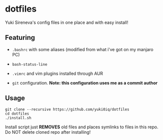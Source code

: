 # dotfiles

Yuki Sireneva's config files in one place and with easy install!

## Featuring

* `.bashrc` with some aliases (modified from what i've got on my manjaro PC)

* `bash-status-line`

* `.vimrc` and vim plugins installed through AUR

* `git` configuration. __Note: this configuration uses me as a commit author__

## Usage 

```
git clone --recursive https://github.com/yuki0iq/dotfiles
cd dotfiles
./install.sh
```

Install script just **REMOVES** old files and places symlinks to files in this repo. Do NOT delete cloned repo after installing!

